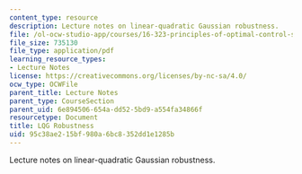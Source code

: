 ```yaml
---
content_type: resource
description: Lecture notes on linear-quadratic Gaussian robustness.
file: /ol-ocw-studio-app/courses/16-323-principles-of-optimal-control-spring-2008/95c38ae215bf980a6bc8352dd1e1285b_lec13.pdf
file_size: 735130
file_type: application/pdf
learning_resource_types:
- Lecture Notes
license: https://creativecommons.org/licenses/by-nc-sa/4.0/
ocw_type: OCWFile
parent_title: Lecture Notes
parent_type: CourseSection
parent_uid: 6e894506-654a-dd52-5bd9-a554fa34866f
resourcetype: Document
title: LQG Robustness
uid: 95c38ae2-15bf-980a-6bc8-352dd1e1285b
---
```

Lecture notes on linear-quadratic Gaussian robustness.